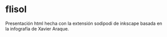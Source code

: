 # flisol
Presentación html hecha con la extensión sodipodi de inkscape basada en la infografía de Xavier Araque.
